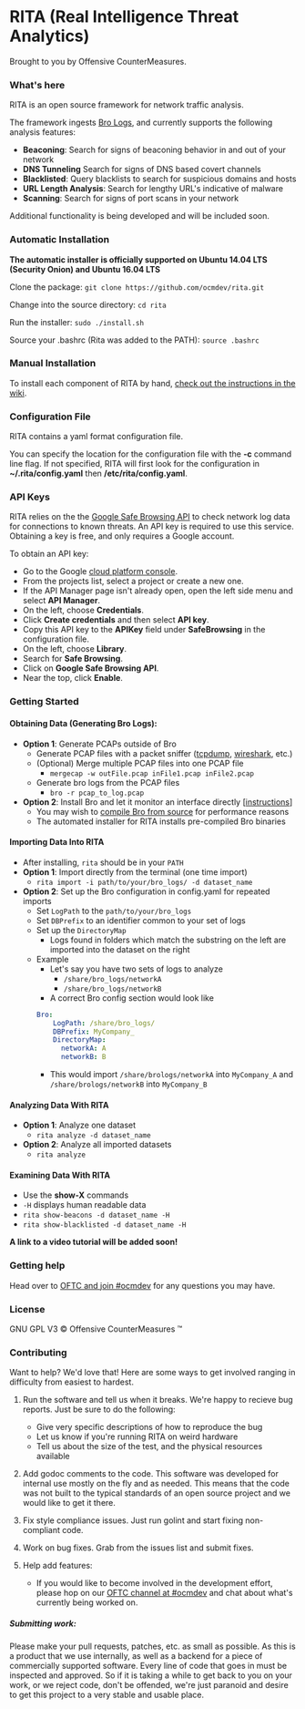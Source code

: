 # RITA (Real Intelligence Threat Analytics)

Brought to you by Offensive CounterMeasures.

### What's here

RITA is an open source framework for network traffic analysis.

The framework ingests [Bro Logs](https://www.bro.org/), and currently supports the following analysis features:
 - **Beaconing**: Search for signs of beaconing behavior in and out of your network
 - **DNS Tunneling** Search for signs of DNS based covert channels
 - **Blacklisted**: Query blacklists to search for suspicious domains and hosts
 - **URL Length Analysis**: Search for lengthy URL's indicative of malware
 - **Scanning**: Search for signs of port scans in your network

Additional functionality is being developed and will be included soon.

### Automatic Installation
**The automatic  installer is officially supported on Ubuntu 14.04 LTS (Security Onion) and Ubuntu 16.04 LTS**

Clone the package:
`git clone https://github.com/ocmdev/rita.git`

Change into the source directory: `cd rita`

Run the installer: `sudo ./install.sh`

Source your .bashrc (Rita was added to the PATH): `source .bashrc`


### Manual Installation
To install each component of RITA by hand, [check out the instructions in the wiki](https://github.com/ocmdev/rita/wiki/Installation).

### Configuration File
RITA contains a yaml format configuration file.

You can specify the location for the configuration file with the **-c** command line flag. If not specified, RITA will first look for the configuration in **~/.rita/config.yaml** then **/etc/rita/config.yaml**.


### API Keys
RITA relies on the the [Google Safe Browsing API](https://developers.google.com/safe-browsing/) to check network log data for connections to known threats. An API key is required to use this service. Obtaining a key is free, and only requires a Google account.

To obtain an API key:
  * Go to the Google [cloud platform console](https://console.cloud.google.com/).
  * From the projects list, select a project or create a new one.
  * If the API Manager page isn't already open, open the left side menu and select **API Manager**.
  * On the left, choose **Credentials**.
  * Click **Create credentials** and then select **API key**.
  * Copy this API key to the **APIKey** field under **SafeBrowsing** in the configuration file.
  * On the left, choose **Library**.
  * Search for **Safe Browsing**.
  * Click on **Google Safe Browsing API**.
  * Near the top, click **Enable**.

### Getting Started
#### Obtaining Data (Generating Bro Logs):
  * **Option 1**: Generate PCAPs outside of Bro
    * Generate PCAP files with a packet sniffer ([tcpdump](http://www.tcpdump.org/), [wireshark](https://www.wireshark.org/), etc.)
    * (Optional) Merge multiple PCAP files into one PCAP file
      * `mergecap -w outFile.pcap inFile1.pcap inFile2.pcap`
    * Generate bro logs from the PCAP files
      * `bro -r pcap_to_log.pcap`
  * **Option 2**: Install Bro and let it monitor an interface directly [[instructions](https://www.bro.org/sphinx/quickstart/)]
      * You may wish to [compile Bro from source](https://www.bro.org/sphinx/install/install.html) for performance reasons
      * The automated installer for RITA installs pre-compiled Bro binaries

#### Importing Data Into RITA
  * After installing, `rita` should be in your `PATH`
  * **Option 1**: Import directly from the terminal (one time import)
    * `rita import -i path/to/your/bro_logs/ -d dataset_name`
  * **Option 2**: Set up the Bro configuration in config.yaml for repeated imports
    * Set `LogPath` to the `path/to/your/bro_logs`
    * Set `DBPrefix` to an identifier common to your set of logs
    * Set up the `DirectoryMap`
      * Logs found in folders which match the substring on the left are imported
      into  the dataset on the right
    * Example
      * Let's say you have two sets of logs to analyze
        * `/share/bro_logs/networkA`
        * `/share/bro_logs/networkB`
      * A correct Bro config section would look like
      ```yaml
      Bro:
          LogPath: /share/bro_logs/
          DBPrefix: MyCompany_
          DirectoryMap:
            networkA: A
            networkB: B
      ```
      * This would import `/share/brologs/networkA` into `MyCompany_A` and
      `/share/brologs/networkB` into `MyCompany_B`


#### Analyzing Data With RITA
  * **Option 1**: Analyze one dataset
    * `rita analyze -d dataset_name`
  * **Option 2**: Analyze all imported datasets
    * `rita analyze`

#### Examining Data With RITA
  * Use the **show-X** commands
  * `-H` displays human readable data
  * `rita show-beacons -d dataset_name -H`
  * `rita show-blacklisted -d dataset_name -H`

**A link to a video tutorial will be added soon!**

### Getting help
Head over to [OFTC and join #ocmdev](https://webchat.oftc.net/?channels=ocmdev) for any questions you may have.

### License
GNU GPL V3
&copy; Offensive CounterMeasures &trade;

### Contributing

Want to help? We'd love that! Here are some ways to get involved ranging in
difficulty from easiest to hardest.

1. Run the software and tell us when it breaks. We're happy to recieve bug
reports. Just be sure to do the following:
  	* Give very specific descriptions of how to reproduce the bug
  	* Let us know if you're running RITA on weird hardware
  	* Tell us about the size of the test, and the physical resources available

1. Add godoc comments to the code. This software was developed for internal use
mostly on the fly and as needed. This means that the code was not built to the
typical standards of an open source project and we would like to get it there.

1. Fix style compliance issues. Just run golint and start fixing non-compliant
code.

1. Work on bug fixes. Grab from the issues list and submit fixes.

1. Help add features:
  	* If you would like to become involved in the development effort, please hop on our
[OFTC channel at #ocmdev](https://webchat.oftc.net/?channels=ocmdev) and chat about what's currently being worked on.

##### Submitting work:
Please make your pull requests, patches, etc. as small as possible. As this is a product that
we use internally, as well as a backend for a piece of commercially supported software. Every line of code that goes in must be inspected and approved. So if it is taking a while to get back to you on your work, or we reject code, don't be
offended, we're just paranoid and desire to get this project to a very stable and usable place.

